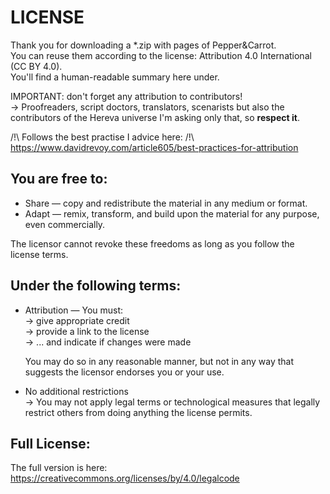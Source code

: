 LICENSE
=======

Thank you for downloading a \*.zip with pages of Pepper&Carrot.  
You can reuse them according to the license: Attribution 4.0 International (CC BY 4.0).  
You'll find a human-readable summary here under. 

IMPORTANT: don't forget any attribution to contributors!  
→ Proofreaders, script doctors, translators, scenarists but also the contributors of the Hereva universe
I'm asking only that, so **respect it**.

/!\ Follows the best practise I advice here: /!\  
https://www.davidrevoy.com/article605/best-practices-for-attribution

You are free to:
----------------

* Share — copy and redistribute the material in any medium or format.  
* Adapt — remix, transform, and build upon the material for any purpose, even commercially. 

The licensor cannot revoke these freedoms as long as you follow the license terms.

Under the following terms:
--------------------------

* Attribution — You must:  
  → give appropriate credit  
  → provide a link to the license  
  → ... and indicate if changes were made  

  You may do so in any reasonable manner, but not in any way that suggests the licensor endorses you or your use.

* No additional restrictions  
  → You may not apply legal terms or technological measures that legally restrict others from doing anything the license permits.
  
Full License:
-------------

The full version is here: https://creativecommons.org/licenses/by/4.0/legalcode

